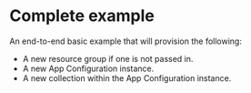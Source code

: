 # Complete example

<!-- There is a pre-commit hook that will take the title of each example add include it in the repos main README.md  -->
<!-- Add text below should describe exactly what resources are provisioned / configured by the example  -->

An end-to-end basic example that will provision the following:

- A new resource group if one is not passed in.
- A new App Configuration instance.
- A new collection within the App Configuration instance.
